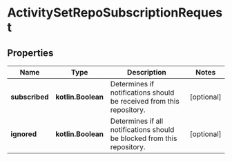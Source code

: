 
# ActivitySetRepoSubscriptionRequest

## Properties
Name | Type | Description | Notes
------------ | ------------- | ------------- | -------------
**subscribed** | **kotlin.Boolean** | Determines if notifications should be received from this repository. |  [optional]
**ignored** | **kotlin.Boolean** | Determines if all notifications should be blocked from this repository. |  [optional]



